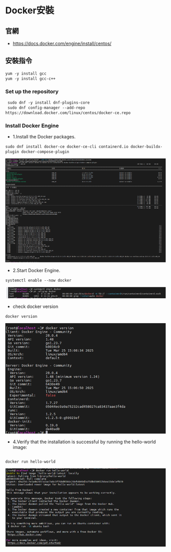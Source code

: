 # Docker安裝

## 官網

- https://docs.docker.com/engine/install/centos/

## 安裝指令

```
yum -y install gcc
yum -y install gcc-c++
```

### Set up the repository
```
 sudo dnf -y install dnf-plugins-core
 sudo dnf config-manager --add-repo https://download.docker.com/linux/centos/docker-ce.repo
```

### Install Docker Engine

- 1.Install the Docker packages.

```
sudo dnf install docker-ce docker-ce-cli containerd.io docker-buildx-plugin docker-compose-plugin
```

![1](imgs/1.png)

- 2.Start Docker Engine.

```
systemctl enable --now docker
```
![2](imgs/2.png)

- check docker version
```
docker version
```

![4](imgs/4.png)

- 4.Verify that the installation is successful by running the hello-world image:
```
```

```
docker run hello-world
```

![3](imgs/3.png)